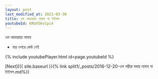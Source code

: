 ```yaml
---
layout: post
last_modified_at: 2021-03-30
title: ওম আভারায়া নামায গা টাইমস
youtubeId: KRUVS6sCpc4
---
```

 
 
 ওম আভারায়া নামায  
 
 -  যার ওপরে কেউ নেই 
 
  
 
  
 
 
 
 
 
 


{% include youtubePlayer.html id=page.youtubeId %}
 
[Next]({{ site.baseurl }}{% link  split1/_posts/2016-12-20-ওম গম্ভীরা ঘষায় নামায গা টাইমস.md%})
 
